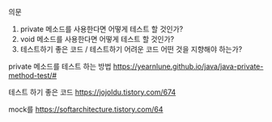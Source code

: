 의문

1. private 메소드를 사용한다면 어떻게 테스트 할 것인가?
2. void 메소드를 사용한다면 어떻게 테스트 할 것인가?
3. 테스트하기 좋은 코드 / 테스트하기 어려운 코드 어떤 것을 지향해야 하는가?

private 메소드를 테스트 하는 방법
https://yearnlune.github.io/java/java-private-method-test/#

테스트 하기 좋은 코드
https://jojoldu.tistory.com/674

mock를 
https://softarchitecture.tistory.com/64

